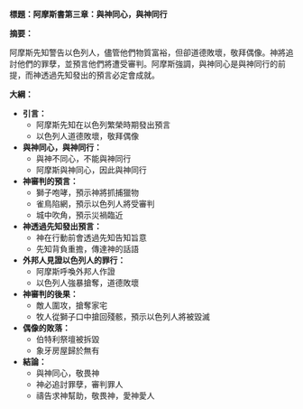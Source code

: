 **標題：阿摩斯書第三章：與神同心，與神同行**

**摘要：**

阿摩斯先知警告以色列人，儘管他們物質富裕，但卻道德敗壞，敬拜偶像。神將追討他們的罪孽，並預言他們將遭受審判。阿摩斯強調，與神同心是與神同行的前提，而神透過先知發出的預言必定會成就。

**大綱：**

* **引言：**
    * 阿摩斯先知在以色列繁榮時期發出預言
    * 以色列人道德敗壞，敬拜偶像
* **與神同心，與神同行：**
    * 與神不同心，不能與神同行
    * 阿摩斯與神同心，因此與神同行
* **神審判的預言：**
    * 獅子咆哮，預示神將抓捕獵物
    * 雀鳥陷網，預示以色列人將受審判
    * 城中吹角，預示災禍臨近
* **神透過先知發出預言：**
    * 神在行動前會透過先知告知旨意
    * 先知背負重擔，傳達神的話語
* **外邦人見證以色列人的罪行：**
    * 阿摩斯呼喚外邦人作證
    * 以色列人強暴搶奪，道德敗壞
* **神審判的後果：**
    * 敵人圍攻，搶奪家宅
    * 牧人從獅子口中搶回殘骸，預示以色列人將被毀滅
* **偶像的敗落：**
    * 伯特利祭壇被拆毀
    * 象牙房屋歸於無有
* **結論：**
    * 與神同心，敬畏神
    * 神必追討罪孽，審判罪人
    * 禱告求神幫助，敬畏神，愛神愛人